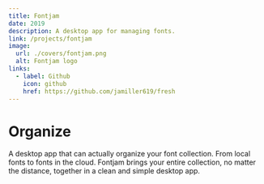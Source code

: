 ```yaml
---
title: Fontjam
date: 2019
description: A desktop app for managing fonts.
link: /projects/fontjam
image:
  url: ./covers/fontjam.png
  alt: Fontjam logo
links:
  - label: Github
    icon: github
    href: https://github.com/jamiller619/fresh
---
```


# Organize

A desktop app that can actually organize your font collection.
From local fonts to fonts in the cloud. Fontjam brings your
entire collection, no matter the distance, together in a
clean and simple desktop app.
